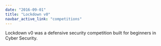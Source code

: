 ```yaml
---
date: "2016-09-01"
title: "Lockdown v0"
navbar_active_link: "competitions"
---
```


Lockdown v0 was a defensive security competition built for beginners in Cyber Security.